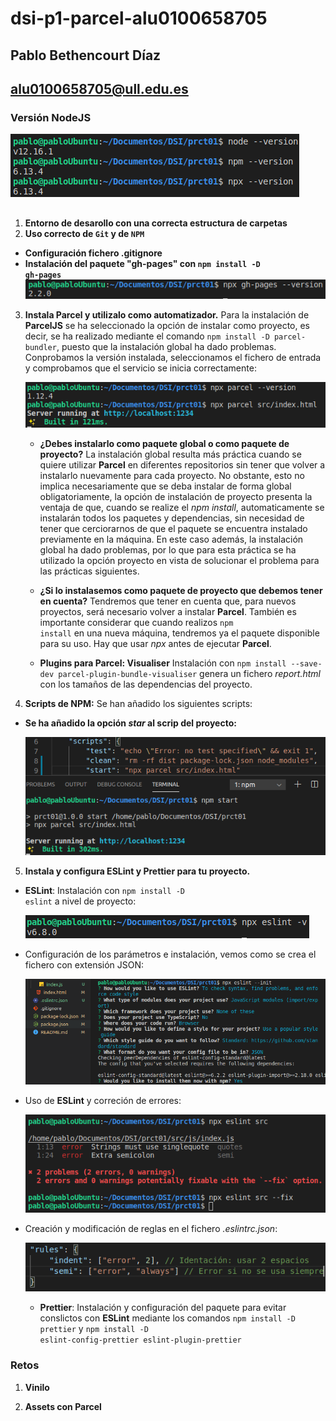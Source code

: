 # dsi-p1-parcel-alu0100658705

## Pablo Bethencourt Díaz

## alu0100658705@ull.edu.es

### Versión NodeJS

![cap01](src/assets/images/cap01.png)

##

1. **Entorno de desarollo con una correcta estructura de carpetas**
2. **Uso correcto de <code>Git</code> y de <code>NPM</code>**

- **Configuración fichero .gitignore**
- **Instalación del paquete "gh-pages" con <code>npm install -D gh-pages</code>**
  ![cap04](src/assets/images/cap04.png)

3. **Instala Parcel y utilizalo como automatizador.**
   Para la instalación de **ParcelJS** se ha seleccionado la opción de instalar como proyecto, es decir, se ha realizado mediante el comando <code>npm install -D parcel-bundler</code>, puesto que la instalación global ha dado problemas. Conprobamos la versión instalada, seleccionamos el fichero de entrada y comprobamos que el servicio se inicia correctamente:

   ![cap03](src/assets/images/cap03.png)

   - **¿Debes instalarlo como paquete global o como paquete de proyecto?**
     La instalación global resulta más práctica cuando se quiere utilizar **Parcel** en diferentes repositorios sin tener que volver a instalarlo nuevamente para cada proyecto. No obstante, esto no implica necesariamente que se deba instalar de forma global obligatoriamente, la opción de instalación de proyecto presenta la ventaja de que, cuando se realize el _npm install_, automaticamente se instalarán todos los paquetes y dependencias, sin necesidad de tener que cerciorarnos de que el paquete se encuentra instalado previamente en la máquina.
     En este caso además, la instalación global ha dado problemas, por lo que para esta práctica se ha utilizado la opción proyecto en vista de solucionar el problema para las prácticas siguientes.

   - **¿Si lo instalasemos como paquete de proyecto que debemos tener en cuenta?**
     Tendremos que tener en cuenta que, para nuevos proyectos, será necesario volver a instalar **Parcel**. También es importante considerar que cuando realizos <code>npm install</code> en una nueva máquina, tendremos ya el paquete disponible para su uso. Hay que usar _npx_ antes de ejecutar **Parcel**.

   - **Plugins para Parcel: Visualiser**
     Instalación con <code>npm install --save-dev parcel-plugin-bundle-visualiser</code> genera un fichero _report.html_ con los tamaños de las dependencias del proyecto.

4) **Scripts de NPM:**
   Se han añadido los siguientes scripts:

- **Se ha añadido la opción _star_ al scrip del proyecto:**

  ![cap02](src/assets/images/cap02.png)

5. **Instala y configura ESLint y Prettier para tu proyecto.**

- **ESLint**: Instalación con <code>npm install -D eslint</code> a nivel de proyecto:

  ![cap05](src/assets/images/cap05.png)

- Configuración de los parámetros e instalación, vemos como se crea el fichero con extensión JSON:

  ![cap06](src/assets/images/cap06.png)

- Uso de **ESLint** y correción de errores:

  ![cap07](src/assets/images/cap07.png)

- Creación y modificación de reglas en el fichero _.eslintrc.json_:

  ![cap08](src/assets/images/cap08.png)

  - **Prettier**: Instalación y configuración del paquete para evitar conslictos con **ESLint** mediante los comandos <code>npm install -D prettier</code> y <code>npm install -D eslint-config-prettier eslint-plugin-prettier</code>

### Retos

1. **Vinilo**

2. **Assets con Parcel**
